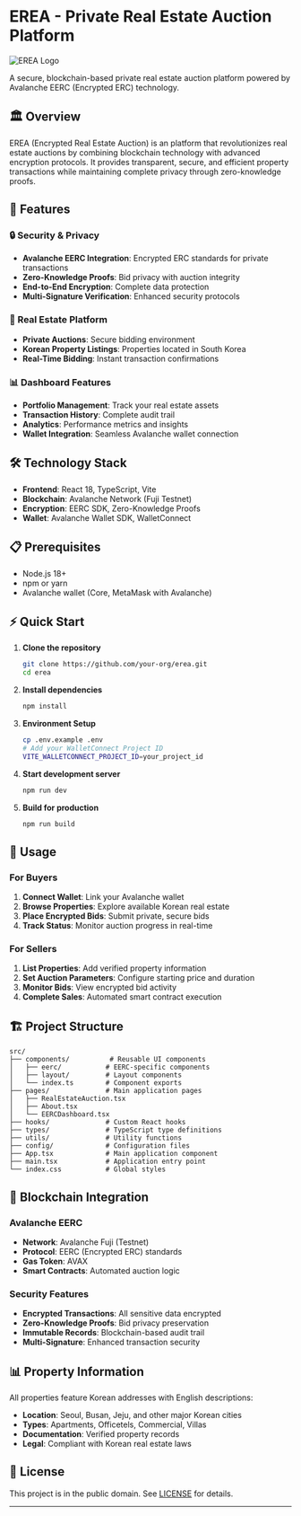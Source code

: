 # EREA - Private Real Estate Auction Platform

![EREA Logo](./logo.png)

A secure, blockchain-based private real estate auction platform powered by Avalanche EERC (Encrypted ERC) technology.

## 🏛️ Overview

EREA (Encrypted Real Estate Auction) is an platform that revolutionizes real estate auctions by combining blockchain technology with advanced encryption protocols. It provides transparent, secure, and efficient property transactions while maintaining complete privacy through zero-knowledge proofs.

## 🚀 Features

### 🔒 Security & Privacy
- **Avalanche EERC Integration**: Encrypted ERC standards for private transactions
- **Zero-Knowledge Proofs**: Bid privacy with auction integrity
- **End-to-End Encryption**: Complete data protection
- **Multi-Signature Verification**: Enhanced security protocols

### 🏢 Real Estate Platform
- **Private Auctions**: Secure bidding environment
- **Korean Property Listings**: Properties located in South Korea
- **Real-Time Bidding**: Instant transaction confirmations

### 📊 Dashboard Features
- **Portfolio Management**: Track your real estate assets
- **Transaction History**: Complete audit trail
- **Analytics**: Performance metrics and insights
- **Wallet Integration**: Seamless Avalanche wallet connection

## 🛠️ Technology Stack

- **Frontend**: React 18, TypeScript, Vite
- **Blockchain**: Avalanche Network (Fuji Testnet)
- **Encryption**: EERC SDK, Zero-Knowledge Proofs
- **Wallet**: Avalanche Wallet SDK, WalletConnect

## 📋 Prerequisites

- Node.js 18+ 
- npm or yarn
- Avalanche wallet (Core, MetaMask with Avalanche)

## ⚡ Quick Start

1. **Clone the repository**
   ```bash
   git clone https://github.com/your-org/erea.git
   cd erea
   ```

2. **Install dependencies**
   ```bash
   npm install
   ```

3. **Environment Setup**
   ```bash
   cp .env.example .env
   # Add your WalletConnect Project ID
   VITE_WALLETCONNECT_PROJECT_ID=your_project_id
   ```

4. **Start development server**
   ```bash
   npm run dev
   ```

5. **Build for production**
   ```bash
   npm run build
   ```

## 🎯 Usage

### For Buyers
1. **Connect Wallet**: Link your Avalanche wallet
2. **Browse Properties**: Explore available Korean real estate
3. **Place Encrypted Bids**: Submit private, secure bids
4. **Track Status**: Monitor auction progress in real-time

### For Sellers
1. **List Properties**: Add verified property information
2. **Set Auction Parameters**: Configure starting price and duration
3. **Monitor Bids**: View encrypted bid activity
4. **Complete Sales**: Automated smart contract execution

## 🏗️ Project Structure

```
src/
├── components/          # Reusable UI components
│   ├── eerc/           # EERC-specific components
│   ├── layout/         # Layout components
│   └── index.ts        # Component exports
├── pages/              # Main application pages
│   ├── RealEstateAuction.tsx
│   ├── About.tsx
│   └── EERCDashboard.tsx
├── hooks/              # Custom React hooks
├── types/              # TypeScript type definitions
├── utils/              # Utility functions
├── config/             # Configuration files
├── App.tsx             # Main application component
├── main.tsx            # Application entry point
└── index.css           # Global styles
```

## 🔗 Blockchain Integration

### Avalanche EERC
- **Network**: Avalanche Fuji (Testnet)
- **Protocol**: EERC (Encrypted ERC) standards
- **Gas Token**: AVAX
- **Smart Contracts**: Automated auction logic

### Security Features
- **Encrypted Transactions**: All sensitive data encrypted
- **Zero-Knowledge Proofs**: Bid privacy preservation
- **Immutable Records**: Blockchain-based audit trail
- **Multi-Signature**: Enhanced transaction security

## 📊 Property Information

All properties feature Korean addresses with English descriptions:

- **Location**: Seoul, Busan, Jeju, and other major Korean cities
- **Types**: Apartments, Officetels, Commercial, Villas
- **Documentation**: Verified property records
- **Legal**: Compliant with Korean real estate laws

## 📄 License

This project is in the public domain. See [LICENSE](LICENSE) for details.

---
